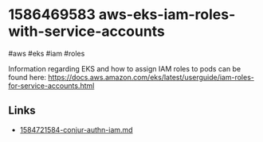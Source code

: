 # 1586469583 aws-eks-iam-roles-with-service-accounts
#aws #eks #iam #roles

Information regarding EKS and how to assign IAM roles to pods can be found here:
https://docs.aws.amazon.com/eks/latest/userguide/iam-roles-for-service-accounts.html

## Links
- [1584721584-conjur-authn-iam.md](1584721584-conjur-authn-iam.md)
